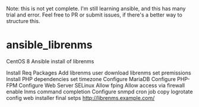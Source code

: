 Note: this is not yet complete. I'm still learning ansible, and this has many trial and error. Feel free to PR or submit issues, if there's a better way to structure this.

# ansible_librenms
CentOS 8 Ansible install of librenms

Install Req Packages
    Add librenms user
    download librenms
    set premissions
Install PHP dependencies
set timezone
Configure MariaDB
Configure PHP-FPM
Configure Web Server
SELinux
Allow fping
Allow access via firewall
enable lnms command completion
Configure snmpd
cron job
copy logrotate config
web installer
final setps
    http://librenms.example.com/ 
